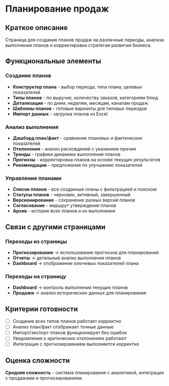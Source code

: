 # Планирование продаж

## Краткое описание

Страница для создания планов продаж на различные периоды, анализа выполнения планов и корректировки стратегии развития бизнеса.

## Функциональные элементы

### Создание планов

- **Конструктор плана** - выбор периода, типа плана, целевых показателей
- **Типы планов** - по выручке, количеству заказов, категориям блюд
- **Детализация** - по дням, неделям, месяцам, каналам продаж
- **Шаблоны планов** - готовые варианты для типовых периодов
- **Импорт данных** - загрузка планов из Excel

### Анализ выполнения

- **Дашборд план/факт** - сравнение плановых и фактических показателей
- **Отклонения** - анализ расхождений с указанием причин
- **Тренды** - графики динамики выполнения планов
- **Прогнозы** - корректировка планов на основе текущих результатов
- **Рекомендации** - предложения по улучшению показателей

### Управление планами

- **Список планов** - все созданные планы с фильтрацией и поиском
- **Статусы планов** - черновик, активный, завершенный
- **Версионирование** - сохранение разных версий планов
- **Согласование** - маршрут утверждения планов
- **Архив** - история всех планов и их выполнения

## Связи с другими страницами

### Переходы из страницы

- **Прогнозирование** → использование прогнозов для планирования
- **Отчеты** → детальный анализ выполнения планов
- **Dashboard** → отображение ключевых показателей плана

### Переходы на страницу

- **Dashboard** → контроль выполнения текущих планов
- **Продажи** → анализ исторических данных для планирования

## Критерии готовности

- [ ] Создание всех типов планов работает корректно
- [ ] Анализ план/факт отображает точные данные
- [ ] Импорт/экспорт планов функционирует без ошибок
- [ ] Уведомления о критических отклонениях работают
- [ ] Интеграция с прогнозированием выполняется корректно

## Оценка сложности

**Средняя сложность** - система планирования с аналитикой, интеграция с продажами и прогнозированием.
